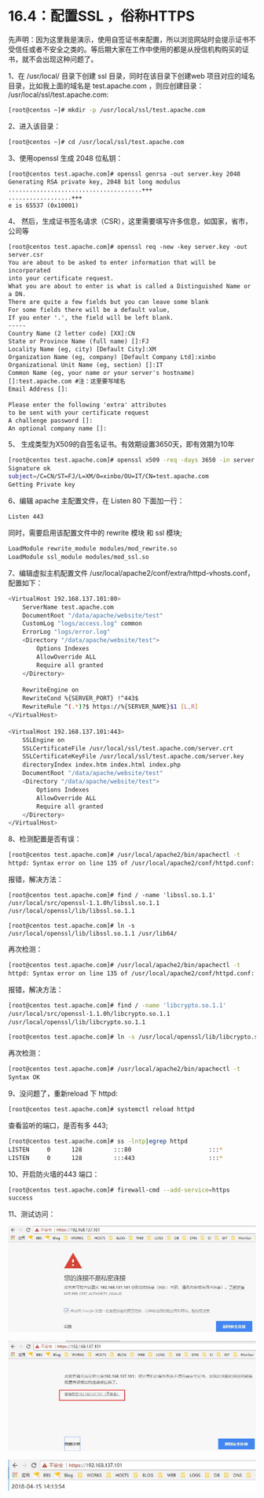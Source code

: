 # 16.4：配置SSL ，俗称HTTPS

先声明：因为这里我是演示，使用自签证书来配置，所以浏览网站时会提示证书不受信任或者不安全之类的。等后期大家在工作中使用的都是从授信机构购买的证书，就不会出现这种问题了。

1、在 /usr/local/ 目录下创建 ssl 目录，同时在该目录下创建web 项目对应的域名目录，比如我上面的域名是 test.apache.com ，则应创建目录： /usr/local/ssl/test.apache.com:

```bash
[root@centos ~]# mkdir -p /usr/local/ssl/test.apache.com
```

2、进入该目录：

```bash
[root@centos ~]# cd /usr/local/ssl/test.apache.com
```

3、使用openssl 生成 2048 位私钥：

```text
[root@centos test.apache.com]# openssl genrsa -out server.key 2048
Generating RSA private key, 2048 bit long modulus
......................................+++
..................+++
e is 65537 (0x10001)
```

4、 然后，生成证书签名请求（CSR），这里需要填写许多信息，如国家，省市，公司等

```text
[root@centos test.apache.com]# openssl req -new -key server.key -out server.csr
You are about to be asked to enter information that will be incorporated
into your certificate request.
What you are about to enter is what is called a Distinguished Name or a DN.
There are quite a few fields but you can leave some blank
For some fields there will be a default value,
If you enter '.', the field will be left blank.
-----
Country Name (2 letter code) [XX]:CN
State or Province Name (full name) []:FJ
Locality Name (eg, city) [Default City]:XM
Organization Name (eg, company) [Default Company Ltd]:xinbo
Organizational Unit Name (eg, section) []:IT
Common Name (eg, your name or your server's hostname) []:test.apache.com #注：这里要写域名
Email Address []:

Please enter the following 'extra' attributes
to be sent with your certificate request
A challenge password []:
An optional company name []:
```

5、 生成类型为X509的自签名证书。有效期设置3650天，即有效期为10年

```bash
[root@centos test.apache.com]# openssl x509 -req -days 3650 -in server.csr -signkey server.key -out server.crt
Signature ok
subject=/C=CN/ST=FJ/L=XM/O=xinbo/OU=IT/CN=test.apache.com
Getting Private key
```

6、编辑 apache 主配置文件，在 Listen 80 下面加一行：

```bash
Listen 443
```

同时，需要启用该配置文件中的 rewrite 模块 和 ssl 模块;

```bash
LoadModule rewrite_module modules/mod_rewrite.so
LoadModule ssl_module modules/mod_ssl.so
```

7、编辑虚拟主机配置文件 /usr/local/apache2/conf/extra/httpd-vhosts.conf，配置如下：

```bash
<VirtualHost 192.168.137.101:80>
    ServerName test.apache.com
    DocumentRoot "/data/apache/website/test"
    CustomLog "logs/access.log" common
    ErrorLog "logs/error.log"
    <Directory "/data/apache/website/test">
        Options Indexes
        AllowOverride ALL
        Require all granted
    </Directory>

    RewriteEngine on
    RewriteCond %{SERVER_PORT} !^443$
    RewriteRule ^(.*)?$ https://%{SERVER_NAME}$1 [L,R]
</VirtualHost>

<VirtualHost 192.168.137.101:443>
    SSLEngine on
    SSLCertificateFile /usr/local/ssl/test.apache.com/server.crt
    SSLCertificateKeyFile /usr/local/ssl/test.apache.com/server.key
    directoryIndex index.htm index.html index.php
    DocumentRoot "/data/apache/website/test"
    <Directory "/data/apache/website/test">
        Options Indexes
        AllowOverride ALL
        Require all granted
    </Directory>
</VirtualHost>
```

8、检测配置是否有误：

```bash
[root@centos test.apache.com]# /usr/local/apache2/bin/apachectl -t
httpd: Syntax error on line 135 of /usr/local/apache2/conf/httpd.conf: Cannot load modules/mod_ssl.so into server: libssl.so.1.1: cannot open shared object file: No such file or directory
```

报错，解决方法：

```text
[root@centos test.apache.com]# find / -name 'libssl.so.1.1'
/usr/local/src/openssl-1.1.0h/libssl.so.1.1
/usr/local/openssl/lib/libssl.so.1.1
```

```text
[root@centos test.apache.com]# ln -s /usr/local/openssl/lib/libssl.so.1.1 /usr/lib64/
```

再次检测：

```bash
[root@centos test.apache.com]# /usr/local/apache2/bin/apachectl -t
httpd: Syntax error on line 135 of /usr/local/apache2/conf/httpd.conf: Cannot load modules/mod_ssl.so into server: libcrypto.so.1.1: cannot open shared object file: No such file or directory
```

报错，解决方法：

```bash
[root@centos test.apache.com]# find / -name 'libcrypto.so.1.1'
/usr/local/src/openssl-1.1.0h/libcrypto.so.1.1
/usr/local/openssl/lib/libcrypto.so.1.1
```

```bash
[root@centos test.apache.com]# ln -s /usr/local/openssl/lib/libcrypto.so.1.1 /usr/lib64/
```

再次检测：

```bash
[root@centos test.apache.com]# /usr/local/apache2/bin/apachectl -t
Syntax OK
```

9、没问题了，重新reload 下 httpd:

```bash
[root@centos test.apache.com]# systemctl reload httpd
```

查看监听的端口，是否有多 443;

```bash
[root@centos test.apache.com]# ss -lntp|egrep httpd
LISTEN     0      128         :::80                      :::*                   users:(("httpd",pid=60204,fd=4),("httpd",pid=60203,fd=4),("httpd",pid=60202,fd=4),("httpd",pid=59819,fd=4))
LISTEN     0      128         :::443                     :::*                   users:(("httpd",pid=60204,fd=6),("httpd",pid=60203,fd=6),("httpd",pid=60202,fd=6),("httpd",pid=59819,fd=6))
```

10、开启防火墙的443 端口：

```bash
[root@centos test.apache.com]# firewall-cmd --add-service=https
success
```

11、测试访问：

![](../.gitbook/assets/20180413115645.jpg)

![](../.gitbook/assets/20180413115646.jpg)

![](../.gitbook/assets/20180413115647.jpg)

